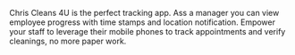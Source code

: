 Chris Cleans 4U is the perfect tracking app.  Ass a manager you can view employee progress with time stamps and location notification. Empower your staff to leverage their mobile phones to track appointments and verify cleanings, no more paper work.
